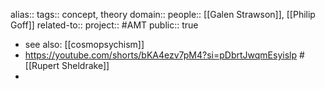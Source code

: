 alias::
tags:: concept, theory
domain::
people:: [[Galen Strawson]], [[Philip Goff]] 
related-to::
project:: #AMT 
public:: true

- see also: [[cosmopsychism]]
- https://youtube.com/shorts/bKA4ezv7pM4?si=pDbrtJwqmEsyislp #[[Rupert Sheldrake]]
-